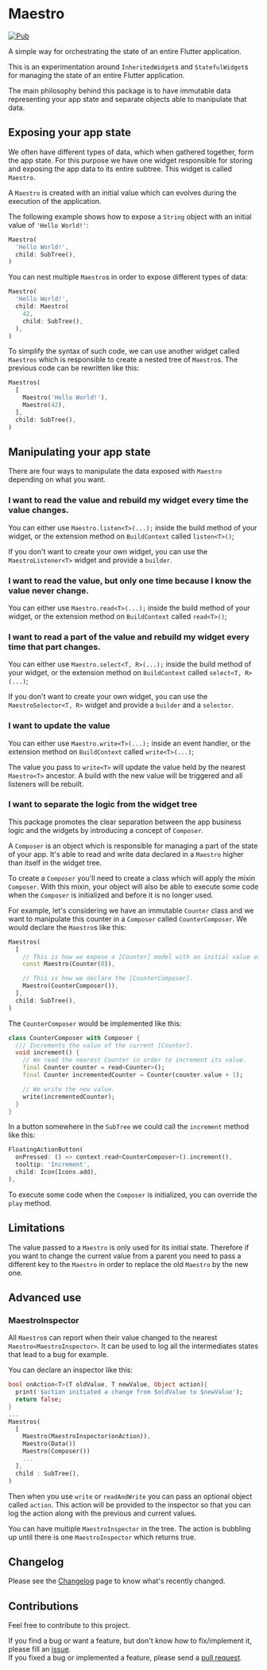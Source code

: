 # Maestro

[![Pub](https://img.shields.io/pub/v/maestro.svg)](https://pub.dartlang.org/packages/maestro)

A simple way for orchestrating the state of an entire Flutter application.

This is an experimentation around `InheritedWidget`s and `StatefulWidget`s for managing the state of an entire Flutter application.

The main philosophy behind this package is to have immutable data representing your app state and separate objects able to manipulate that data.

## Exposing your app state

We often have different types of data, which when gathered together, form the app state.
For this purpose we have one widget responsible for storing and exposing the app data to its entire subtree. This widget is called `Maestro`.

A `Maestro` is created with an initial value which can evolves during the execution of the application.

The following example shows how to expose a `String` object with an initial value of `'Hello World!'`:
```dart
Maestro(
  'Hello World!',
  child: SubTree(),
)
```

You can nest multiple `Maestro`s in order to expose different types of data:
```dart
Maestro(
  'Hello World!',
  child: Maestro(
    42,
    child: SubTree(),
  ),
)
```

To simplify the syntax of such code, we can use another widget called `Maestros` which is responsible to create a nested tree of `Maestro`s.
The previous code can be rewritten like this:
```dart
Maestros(
  [
    Maestro('Hello World!'),
    Maestro(42),
  ],
  child: SubTree(),
)
```

## Manipulating your app state

There are four ways to manipulate the data exposed with `Maestro` depending on what you want.

### I want to read the value and rebuild my widget every time the value changes.

You can either use `Maestro.listen<T>(...);` inside the build method of your widget, or the extension method on `BuildContext` called `listen<T>()`;

If you don't want to create your own widget, you can use the `MaestroListener<T>` widget and provide a `builder`.

### I want to read the value, but only one time because I know the value never change.

You can either use `Maestro.read<T>(...);` inside the build method of your widget, or the extension method on `BuildContext` called `read<T>()`;

### I want to read a part of the value and rebuild my widget every time that part changes.

You can either use `Maestro.select<T, R>(...);` inside the build method of your widget, or the extension method on `BuildContext` called `select<T, R>(...)`;

If you don't want to create your own widget, you can use the `MaestroSelector<T, R>` widget and provide a `builder` and a `selector`.

### I want to update the value

You can either use `Maestro.write<T>(...);` inside an event handler, or the extension method on `BuildContext` called `write<T>(...)`;

The value you pass to `write<T>` will update the value held by the nearest `Maestro<T>` ancestor. A build with the new value will be triggered and all listeners will be rebuilt.

### I want to separate the logic from the widget tree

This package promotes the clear separation between the app business logic and the widgets by introducing a concept of `Composer`.

A `Composer` is an object which is responsible for managing a part of the state of your app. It's able to read and write data declared in a `Maestro` higher than itself in the widget tree.

To create a `Composer` you'll need to create a class which will apply the mixin `Composer`. With this mixin, your object will also be able to execute some code when the `Composer` is initialized and before it is no longer used.

For example, let's considering we have an immutable `Counter` class and we want to manipulate this counter in a `Composer` called `CounterComposer`.
We would declare the `Maestro`s like this:

```dart
Maestros(
  [
    // This is how we expose a [Counter] model with an initial value of 0.
    const Maestro(Counter(0)),

    // This is how we declare the [CounterComposer].
    Maestro(CounterComposer()),
  ],
  child: SubTree(),
)
```

The `CounterComposer` would be implemented like this:

```dart
class CounterComposer with Composer {
  /// Increments the value of the current [Counter].
  void increment() {
    // We read the nearest Counter in order to increment its value.
    final Counter counter = read<Counter>();
    final Counter incrementedCounter = Counter(counter.value + 1);

    // We write the new value.
    write(incrementedCounter);
  }
}
```

In a button somewhere in the `SubTree` we could call the `increment` method like this:

```dart
FloatingActionButton(
  onPressed: () => context.read<CounterComposer>().increment(),
  tooltip: 'Increment',
  child: Icon(Icons.add),
),
```

To execute some code when the `Composer` is initialized, you can override the `play` method.

## Limitations

The value passed to a `Maestro` is only used for its initial state. Therefore if you want to change the current value from a parent you need to pass a different key to the `Maestro` in order to replace the old `Maestro` by the new one.


## Advanced use

### MaestroInspector

All `Maestro`s can report when their value changed to the nearest `Maestro<MaestroInspector>`. It can be used to log all the intermediates states that lead to a bug for example.

You can declare an inspector like this:

```dart
bool onAction<T>(T oldValue, T newValue, Object action){
  print('$action initiated a change from $oldValue to $newValue');
  return false;
}
...
Maestros(
  [
    Maestro(MaestroInspector(onAction)),
    Maestro(Data())
    Maestro(Composer())
    ...
  ],
  child : SubTree(),
)
```

Then when you use `write` or `readAndWrite` you can pass an optional object called `action`. This action will be provided to the inspector so that you can log the action along with the previous and current values.

You can have multiple `MaestroInspector` in the tree. The action is bubbling up until there is one `MaestroInspector` which returns true.

## Changelog

Please see the [Changelog](https://github.com/letsar/maestro/blob/master/CHANGELOG.md) page to know what's recently changed.

## Contributions

Feel free to contribute to this project.

If you find a bug or want a feature, but don't know how to fix/implement it, please fill an [issue](https://github.com/letsar/maestro/issues).  
If you fixed a bug or implemented a feature, please send a [pull request](https://github.com/letsar/maestro/pulls).